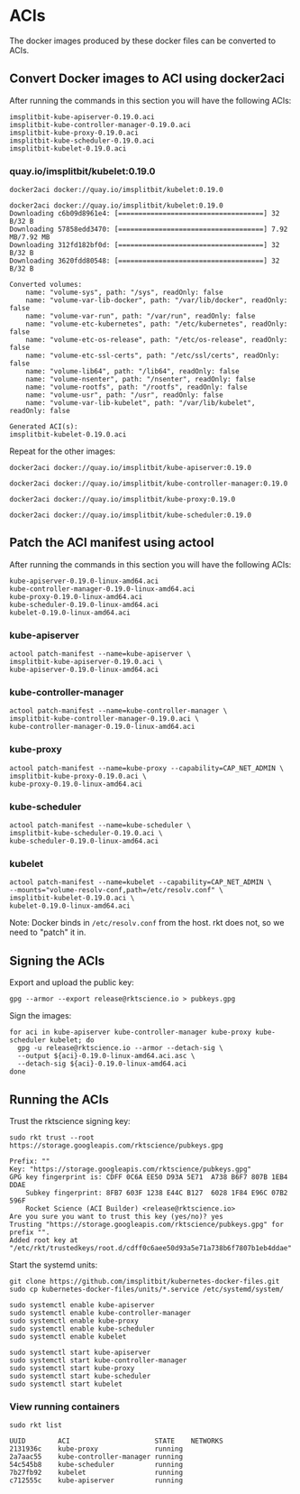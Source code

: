 # ACIs

The docker images produced by these docker files can be converted to ACIs.

## Convert Docker images to ACI using docker2aci

After running the commands in this section you will have the following ACIs:

```
imsplitbit-kube-apiserver-0.19.0.aci
imsplitbit-kube-controller-manager-0.19.0.aci
imsplitbit-kube-proxy-0.19.0.aci
imsplitbit-kube-scheduler-0.19.0.aci
imsplitbit-kubelet-0.19.0.aci
```

### quay.io/imsplitbit/kubelet:0.19.0

```
docker2aci docker://quay.io/imsplitbit/kubelet:0.19.0
```

```
docker2aci docker://quay.io/imsplitbit/kubelet:0.19.0
Downloading c6b09d8961e4: [====================================] 32 B/32 B
Downloading 57858edd3470: [====================================] 7.92 MB/7.92 MB
Downloading 312fd182bf0d: [====================================] 32 B/32 B
Downloading 3620fdd80548: [====================================] 32 B/32 B

Converted volumes:
	name: "volume-sys", path: "/sys", readOnly: false
	name: "volume-var-lib-docker", path: "/var/lib/docker", readOnly: false
	name: "volume-var-run", path: "/var/run", readOnly: false
	name: "volume-etc-kubernetes", path: "/etc/kubernetes", readOnly: false
	name: "volume-etc-os-release", path: "/etc/os-release", readOnly: false
	name: "volume-etc-ssl-certs", path: "/etc/ssl/certs", readOnly: false
	name: "volume-lib64", path: "/lib64", readOnly: false
	name: "volume-nsenter", path: "/nsenter", readOnly: false
	name: "volume-rootfs", path: "/rootfs", readOnly: false
	name: "volume-usr", path: "/usr", readOnly: false
	name: "volume-var-lib-kubelet", path: "/var/lib/kubelet", readOnly: false

Generated ACI(s):
imsplitbit-kubelet-0.19.0.aci
```

Repeat for the other images:

```
docker2aci docker://quay.io/imsplitbit/kube-apiserver:0.19.0
```
```
docker2aci docker://quay.io/imsplitbit/kube-controller-manager:0.19.0
```
```
docker2aci docker://quay.io/imsplitbit/kube-proxy:0.19.0
```
```
docker2aci docker://quay.io/imsplitbit/kube-scheduler:0.19.0
```

## Patch the ACI manifest using actool

After running the commands in this section you will have the following ACIs:

```
kube-apiserver-0.19.0-linux-amd64.aci
kube-controller-manager-0.19.0-linux-amd64.aci
kube-proxy-0.19.0-linux-amd64.aci
kube-scheduler-0.19.0-linux-amd64.aci
kubelet-0.19.0-linux-amd64.aci
```

### kube-apiserver

```
actool patch-manifest --name=kube-apiserver \
imsplitbit-kube-apiserver-0.19.0.aci \
kube-apiserver-0.19.0-linux-amd64.aci
```

### kube-controller-manager

```
actool patch-manifest --name=kube-controller-manager \
imsplitbit-kube-controller-manager-0.19.0.aci \
kube-controller-manager-0.19.0-linux-amd64.aci
```

### kube-proxy

```
actool patch-manifest --name=kube-proxy --capability=CAP_NET_ADMIN \
imsplitbit-kube-proxy-0.19.0.aci \
kube-proxy-0.19.0-linux-amd64.aci
```

### kube-scheduler

```
actool patch-manifest --name=kube-scheduler \
imsplitbit-kube-scheduler-0.19.0.aci \
kube-scheduler-0.19.0-linux-amd64.aci
```

### kubelet

```
actool patch-manifest --name=kubelet --capability=CAP_NET_ADMIN \
--mounts="volume-resolv-conf,path=/etc/resolv.conf" \
imsplitbit-kubelet-0.19.0.aci \
kubelet-0.19.0-linux-amd64.aci
```

Note: Docker binds in `/etc/resolv.conf` from the host. rkt does not, so we need to "patch" it in.

## Signing the ACIs

Export and upload the public key:

```
gpg --armor --export release@rktscience.io > pubkeys.gpg
```

Sign the images:

```
for aci in kube-apiserver kube-controller-manager kube-proxy kube-scheduler kubelet; do
  gpg -u release@rktscience.io --armor --detach-sig \
  --output ${aci}-0.19.0-linux-amd64.aci.asc \
  --detach-sig ${aci}-0.19.0-linux-amd64.aci
done
```

## Running the ACIs

Trust the rktscience signing key:

```
sudo rkt trust --root https://storage.googleapis.com/rktscience/pubkeys.gpg
```

```
Prefix: ""
Key: "https://storage.googleapis.com/rktscience/pubkeys.gpg"
GPG key fingerprint is: CDFF 0C6A EE50 D93A 5E71  A738 B6F7 807B 1EB4 DDAE
    Subkey fingerprint: 8FB7 603F 1238 E44C B127  6028 1F84 E96C 07B2 596F
	Rocket Science (ACI Builder) <release@rktscience.io>
Are you sure you want to trust this key (yes/no)? yes
Trusting "https://storage.googleapis.com/rktscience/pubkeys.gpg" for prefix "".
Added root key at "/etc/rkt/trustedkeys/root.d/cdff0c6aee50d93a5e71a738b6f7807b1eb4ddae"
```

Start the systemd units:

```
git clone https://github.com/imsplitbit/kubernetes-docker-files.git
sudo cp kubernetes-docker-files/units/*.service /etc/systemd/system/
```

```
sudo systemctl enable kube-apiserver
sudo systemctl enable kube-controller-manager
sudo systemctl enable kube-proxy
sudo systemctl enable kube-scheduler
sudo systemctl enable kubelet
```

```
sudo systemctl start kube-apiserver
sudo systemctl start kube-controller-manager
sudo systemctl start kube-proxy
sudo systemctl start kube-scheduler
sudo systemctl start kubelet
```

### View running containers

```
sudo rkt list
```
```
UUID		ACI			            STATE	 NETWORKS
2131936c	kube-proxy		        running
2a7aac55	kube-controller-manager	running
54c545b8	kube-scheduler		    running
7b27fb92	kubelet			        running
c712555c	kube-apiserver		    running
```

